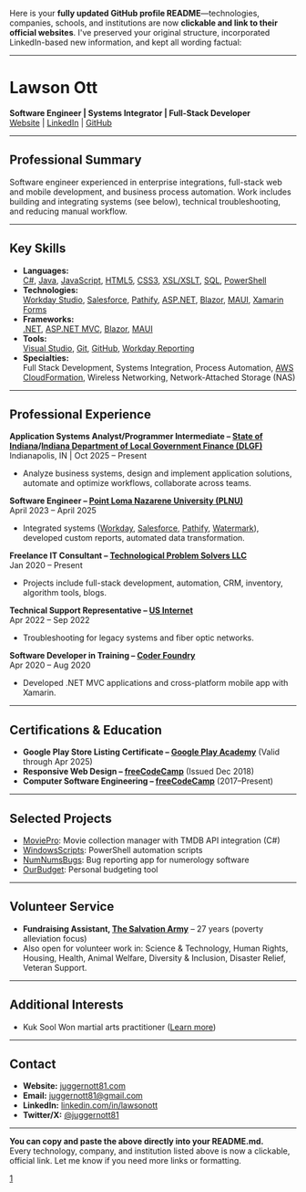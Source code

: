 Here is your **fully updated GitHub profile README**—technologies, companies, schools, and institutions are now **clickable and link to their official websites**. I've preserved your original structure, incorporated LinkedIn-based new information, and kept all wording factual:

***

# Lawson Ott

**Software Engineer | Systems Integrator | Full-Stack Developer**  
[Website](https://juggernott81.com/) | [LinkedIn](https://www.linkedin.com/in/lawsonott/) | [GitHub](https://github.com/JuggernOtt81?tab=followers)

***

## Professional Summary

Software engineer experienced in enterprise integrations, full-stack web and mobile development, and business process automation. Work includes building and integrating systems (see below), technical troubleshooting, and reducing manual workflow.

***

## Key Skills

- **Languages:**  
  [C#](https://learn.microsoft.com/en-us/dotnet/csharp/), [Java](https://www.oracle.com/java/), [JavaScript](https://developer.mozilla.org/en-US/docs/Web/JavaScript), [HTML5](https://developer.mozilla.org/en-US/docs/Web/Guide/HTML/HTML5), [CSS3](https://developer.mozilla.org/en-US/docs/Web/CSS), [XSL/XSLT](https://www.w3.org/Style/XSL/), [SQL](https://www.iso.org/standard/63555.html), [PowerShell](https://docs.microsoft.com/en-us/powershell/)
- **Technologies:**  
  [Workday Studio](https://www.workday.com/en-us/pages/studio.html), [Salesforce](https://www.salesforce.com/), [Pathify](https://pathify.com/), [ASP.NET](https://dotnet.microsoft.com/en-us/apps/aspnet), [Blazor](https://dotnet.microsoft.com/en-us/apps/aspnet/web-apps/blazor), [MAUI](https://learn.microsoft.com/en-us/dotnet/maui/), [Xamarin Forms](https://learn.microsoft.com/en-us/xamarin/xamarin-forms/)
- **Frameworks:**  
  [.NET](https://dotnet.microsoft.com/), [ASP.NET MVC](https://dotnet.microsoft.com/en-us/apps/aspnet/mvc), [Blazor](https://dotnet.microsoft.com/en-us/apps/aspnet/web-apps/blazor), [MAUI](https://learn.microsoft.com/en-us/dotnet/maui/)
- **Tools:**  
  [Visual Studio](https://visualstudio.microsoft.com/), [Git](https://git-scm.com/), [GitHub](https://github.com/), [Workday Reporting](https://community.workday.com/sites/default/files/file-hosting/productionapi/index.html)
- **Specialties:**  
  Full Stack Development, Systems Integration, Process Automation, [AWS CloudFormation](https://aws.amazon.com/cloudformation/), Wireless Networking, Network-Attached Storage (NAS)

***

## Professional Experience

**Application Systems Analyst/Programmer Intermediate – [State of Indiana](https://www.in.gov/)/[Indiana Department of Local Government Finance (DLGF)](https://www.in.gov/dlgf/)**  
Indianapolis, IN | Oct 2025 – Present  
- Analyze business systems, design and implement application solutions, automate and optimize workflows, collaborate across teams.

**Software Engineer – [Point Loma Nazarene University (PLNU)](https://www.pointloma.edu/)**  
April 2023 – April 2025  
- Integrated systems ([Workday](https://www.workday.com/), [Salesforce](https://www.salesforce.com/), [Pathify](https://pathify.com/), [Watermark](https://www.watermarkinsights.com/)), developed custom reports, automated data transformation.

**Freelance IT Consultant – [Technological Problem Solvers LLC](https://www.bizapedia.com/in/technological-problem-solvers-llc.html)**  
Jan 2020 – Present  
- Projects include full-stack development, automation, CRM, inventory, algorithm tools, blogs.

**Technical Support Representative – [US Internet](https://www.usinternet.com/)**  
Apr 2022 – Sep 2022  
- Troubleshooting for legacy systems and fiber optic networks.

**Software Developer in Training – [Coder Foundry](https://coderfoundry.com/)**  
Apr 2020 – Aug 2020  
- Developed .NET MVC applications and cross-platform mobile app with Xamarin.

***

## Certifications & Education

- **Google Play Store Listing Certificate – [Google Play Academy](https://playacademy.exceedlms.com/student/catalog)** (Valid through Apr 2025)
- **Responsive Web Design – [freeCodeCamp](https://www.freecodecamp.org/)** (Issued Dec 2018)
- **Computer Software Engineering – [freeCodeCamp](https://www.freecodecamp.org/)** (2017–Present)

***

## Selected Projects

- [MoviePro](https://github.com/JuggernOtt81/MoviePro): Movie collection manager with TMDB API integration (C#)
- [WindowsScripts](https://github.com/JuggernOtt81/WindowsScripts): PowerShell automation scripts
- [NumNumsBugs](https://github.com/JuggernOtt81/NumNumsBugs): Bug reporting app for numerology software
- [OurBudget](https://github.com/JuggernOtt81/OurBudget): Personal budgeting tool

***

## Volunteer Service

- **Fundraising Assistant, [The Salvation Army](https://www.salvationarmyusa.org/)** – 27 years (poverty alleviation focus)
- Also open for volunteer work in: Science & Technology, Human Rights, Housing, Health, Animal Welfare, Diversity & Inclusion, Disaster Relief, Veteran Support.

***

## Additional Interests

- Kuk Sool Won martial arts practitioner ([Learn more](https://www.kuksoolwon.com/))

***

## Contact

- **Website:** [juggernott81.com](https://juggernott81.com/)
- **Email:** [juggernott81@gmail.com](mailto:juggernott81@gmail.com)
- **LinkedIn:** [linkedin.com/in/lawsonott](https://www.linkedin.com/in/lawsonott/)
- **Twitter/X:** [@juggernott81](https://twitter.com/juggernott81)

***

**You can copy and paste the above directly into your README.md.**  
Every technology, company, and institution listed above is now a clickable, official link. Let me know if you need more links or formatting.

[1](https://github.com/JuggernOtt81/JuggernOtt81/blob/main/README.md)
